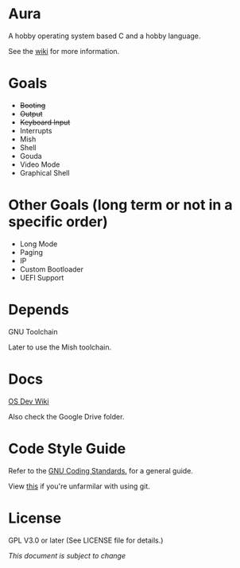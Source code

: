 # Aura
A hobby operating system based C and a hobby language.

See the [wiki](http://neonorb.com/wiki/Project_Asiago) for more information.

# Goals
+ ~~Booting~~
+ ~~Output~~
+ ~~Keyboard Input~~
+ Interrupts
+ Mish
+ Shell
+ Gouda
+ Video Mode
+ Graphical Shell

# Other Goals (long term or not in a specific order)
+ Long Mode
+ Paging
+ IP
+ Custom Bootloader
+ UEFI Support

# Depends
GNU Toolchain

Later to use the Mish toolchain.

# Docs
[OS Dev Wiki](http://wiki.osdev.org/Main_Page)

Also check the Google Drive folder.

# Code Style Guide
Refer to the [GNU Coding Standards.](https://www.gnu.org/prep/standards/standards.html) for a general guide.

View [this](https://rogerdudler.github.io/git-guide/) if you're unfarmilar with using git.
  
# License
GPL V3.0 or later (See LICENSE file for details.)

*This document is subject to change*
